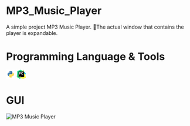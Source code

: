 # MP3_Music_Player
A simple project MP3 Music Player.
📍The actual window that contains the player is expandable.

# Programming Language & Tools
[<code><img height="25" src="https://github.com/github/explore/blob/main/topics/python/python.png"></code>](https://www.python.org/)
[<code><img height="25" src="https://github.com/github/explore/blob/main/topics/pycharm/pycharm.png"></code>](https://www.jetbrains.com/pycharm/)

# GUI
<img width="341" alt="MP3 Music Player" src="https://user-images.githubusercontent.com/100073823/184257280-40aacb84-b84f-463c-865c-c61f61205eab.png">
